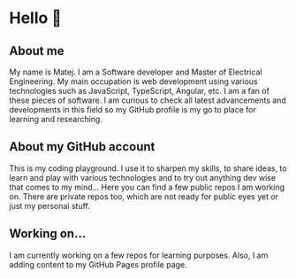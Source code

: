 # Hello 👋

## About me
My name is Matej. I am a Software developer and Master of Electrical Engineering. My main occupation is web development using various technologies such as JavaScript, TypeScript, Angular, etc. I am a fan of these pieces of software. I am curious to check all latest advancements and developments in this field so my GitHub profile is my go to place for learning and researching.

## About my GitHub account
This is my coding playground. I use it to sharpen my skills, to share ideas, to learn and play with various technologies and to try out anything dev wise that comes to my mind... Here you can find a few public repos I am working on. There are private repos too, which are not ready for public eyes yet or just my personal stuff.

## Working on...
I am currently working on a few repos for learning purposes. Also, I am adding content to my GitHub Pages profile page.

<!--
**matejb6/matejb6** is a ✨ _special_ ✨ repository because its `README.md` (this file) appears on your GitHub profile.

Here are some ideas to get you started:

- 🔭 I’m currently working on ...
- 🌱 I’m currently learning ...
- 👯 I’m looking to collaborate on ...
- 🤔 I’m looking for help with ...
- 💬 Ask me about ...
- 📫 How to reach me: ...
- 😄 Pronouns: ...
- ⚡ Fun fact: ...
-->
